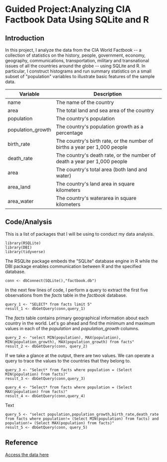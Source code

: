 # Guided Project:Analyzing CIA Factbook Data Using SQLite and R
## Introduction
In this project, I analyze the data from the CIA World Factbook -- a collection of statistics on the history, people, government, economy, geography, communications, transportation, military and transnational issues of all the countries around the globe -- using SQLite and R. In particular, I construct histograms and run summary statistics on a small subset of "population" variables to illustrate basic features of the sample data. 

| Variable | Description |
| --- | --- | 
| name | The name of the country |
| area | The total land and sea area of the country |
| population | The country's population |
| population_growth | The country's population growth as a percentage |
| birth_rate | The country's birth rate, or the number of births a year per 1,000 people |
| death_rate | The country's death rate, or the number of death a year per 1,000 people |
| area | The country's total area (both land and water) |
| area_land | The country's land area in square kilometers|
| area_water | The country's waterarea in square kilometers |


## Code/Analysis
This is a list of packages that I will be using to conduct my data analysis. 
```
library(RSQLite)
library(DBI)
library(tidyverse)
```
The RSQLite package embeds the "SQLite" database engine in R while the DBI package enables communication between R and the specified database.
```
conn <- dbConnect(SQLite(),"factbook.db")
```
In the next few lines of code, I perform a query to extract the first five observations from the *facts* table in the *factbook* database.
```
query_1 <- "SELECT* from facts limit 5"
result_1 <- dbGetQuery(conn,query_1)
```
The *facts* table contains primary geographical information about each country in the world. Let's go ahead and find the minimum and maximum values in each of the *population* and *population_growth* columns. 

```
query_2 <- "select MIN(population), MAX(population), MIN(population_growth), MAX(population_growth) from facts"
result_2 <- dbGetQuery(conn, query_2)
```
If we take a glance at the output, there are two values. We can operate a query to trace the values to the countries that they belong to. 

```
query_3 <- "Select* from facts where population = (Select MIN(population) from facts)"
result_3 <- dbGetQuery(conn,query_3)

query_4 <- "Select* from facts where population = (Select MAX(population) from facts)"
result_4 <- dbGetQuery(conn,query_4)
```
Text
```
query_5 <- "select population,population_growth,birth_rate,death_rate from facts where population!= (Select MIN(population) from facts) and population!= (Select MAX(population) from facts)"
result_5 <- dbGetQuery(conn, query_5)
```
## Reference
[Access the data here](https://github.com/factbook/factbook.sql/releases)
